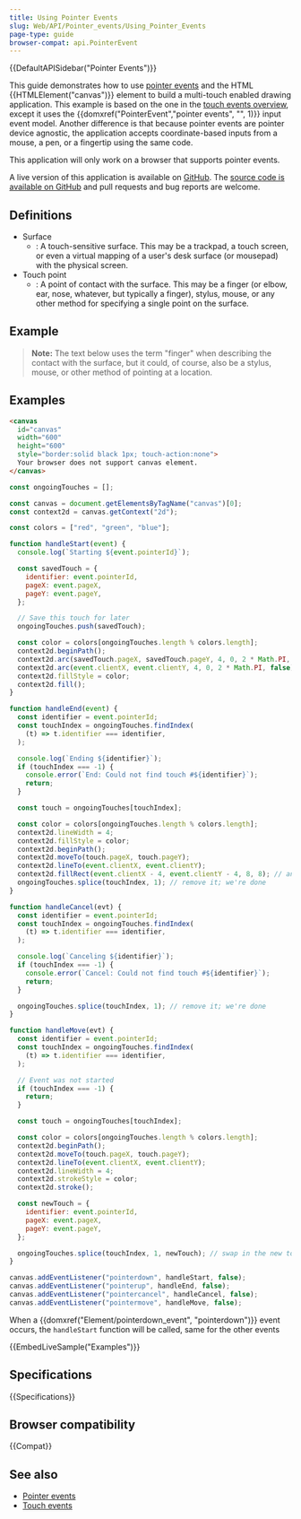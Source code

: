 ```yaml
---
title: Using Pointer Events
slug: Web/API/Pointer_events/Using_Pointer_Events
page-type: guide
browser-compat: api.PointerEvent
---
```


{{DefaultAPISidebar("Pointer Events")}}

This guide demonstrates how to use [pointer events](/en-US/docs/Web/API/Pointer_events) and the HTML {{HTMLElement("canvas")}} element to build a multi-touch enabled drawing application. This example is based on the one in the [touch events overview](/en-US/docs/Web/API/Touch_events), except it uses the {{domxref("PointerEvent","pointer events", "", 1)}} input event model. Another difference is that because pointer events are pointer device agnostic, the application accepts coordinate-based inputs from a mouse, a pen, or a fingertip using the same code.

This application will only work on a browser that supports pointer events.

A live version of this application is available on [GitHub](https://mdn.github.io/dom-examples/pointerevents/Using_Pointer_Events.html). The [source code is available on GitHub](https://github.com/mdn/dom-examples/blob/main/pointerevents/Using_Pointer_Events.html) and pull requests and bug reports are welcome.

## Definitions

- Surface
  - : A touch-sensitive surface. This may be a trackpad, a touch screen, or even a virtual mapping of a user's desk surface (or mousepad) with the physical screen.
- Touch point
  - : A point of contact with the surface. This may be a finger (or elbow, ear, nose, whatever, but typically a finger), stylus, mouse, or any other method for specifying a single point on the surface.

## Example

> **Note:** The text below uses the term "finger" when describing the contact with the surface, but it could, of course, also be a stylus, mouse, or other method of pointing at a location.

## Examples

```html
<canvas
  id="canvas"
  width="600"
  height="600"
  style="border:solid black 1px; touch-action:none">
  Your browser does not support canvas element.
</canvas>
```

```js
const ongoingTouches = [];

const canvas = document.getElementsByTagName("canvas")[0];
const context2d = canvas.getContext("2d");

const colors = ["red", "green", "blue"];

function handleStart(event) {
  console.log(`Starting ${event.pointerId}`);

  const savedTouch = {
    identifier: event.pointerId,
    pageX: event.pageX,
    pageY: event.pageY,
  };

  // Save this touch for later
  ongoingTouches.push(savedTouch);

  const color = colors[ongoingTouches.length % colors.length];
  context2d.beginPath();
  context2d.arc(savedTouch.pageX, savedTouch.pageY, 4, 0, 2 * Math.PI, false); // a circle at the start
  context2d.arc(event.clientX, event.clientY, 4, 0, 2 * Math.PI, false); // a circle at the start
  context2d.fillStyle = color;
  context2d.fill();
}

function handleEnd(event) {
  const identifier = event.pointerId;
  const touchIndex = ongoingTouches.findIndex(
    (t) => t.identifier === identifier,
  );

  console.log(`Ending ${identifier}`);
  if (touchIndex === -1) {
    console.error(`End: Could not find touch #${identifier}`);
    return;
  }

  const touch = ongoingTouches[touchIndex];

  const color = colors[ongoingTouches.length % colors.length];
  context2d.lineWidth = 4;
  context2d.fillStyle = color;
  context2d.beginPath();
  context2d.moveTo(touch.pageX, touch.pageY);
  context2d.lineTo(event.clientX, event.clientY);
  context2d.fillRect(event.clientX - 4, event.clientY - 4, 8, 8); // and a square at the end
  ongoingTouches.splice(touchIndex, 1); // remove it; we're done
}

function handleCancel(evt) {
  const identifier = event.pointerId;
  const touchIndex = ongoingTouches.findIndex(
    (t) => t.identifier === identifier,
  );

  console.log(`Canceling ${identifier}`);
  if (touchIndex === -1) {
    console.error(`Cancel: Could not find touch #${identifier}`);
    return;
  }

  ongoingTouches.splice(touchIndex, 1); // remove it; we're done
}

function handleMove(evt) {
  const identifier = event.pointerId;
  const touchIndex = ongoingTouches.findIndex(
    (t) => t.identifier === identifier,
  );

  // Event was not started
  if (touchIndex === -1) {
    return;
  }

  const touch = ongoingTouches[touchIndex];

  const color = colors[ongoingTouches.length % colors.length];
  context2d.beginPath();
  context2d.moveTo(touch.pageX, touch.pageY);
  context2d.lineTo(event.clientX, event.clientY);
  context2d.lineWidth = 4;
  context2d.strokeStyle = color;
  context2d.stroke();

  const newTouch = {
    identifier: event.pointerId,
    pageX: event.pageX,
    pageY: event.pageY,
  };

  ongoingTouches.splice(touchIndex, 1, newTouch); // swap in the new touch record
}

canvas.addEventListener("pointerdown", handleStart, false);
canvas.addEventListener("pointerup", handleEnd, false);
canvas.addEventListener("pointercancel", handleCancel, false);
canvas.addEventListener("pointermove", handleMove, false);
```

When a {{domxref("Element/pointerdown_event", "pointerdown")}} event occurs, the `handleStart` function will be called, same for the other events

{{EmbedLiveSample("Examples")}}

## Specifications

{{Specifications}}

## Browser compatibility

{{Compat}}

## See also

- [Pointer events](/en-US/docs/Web/API/Pointer_events)
- [Touch events](/en-US/docs/Web/API/Touch_events)

